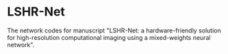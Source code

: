 # LSHR-Net
The network codes for manuscript "LSHR-Net: a hardware-friendly solution for high-resolution computational imaging using a mixed-weights neural network".
